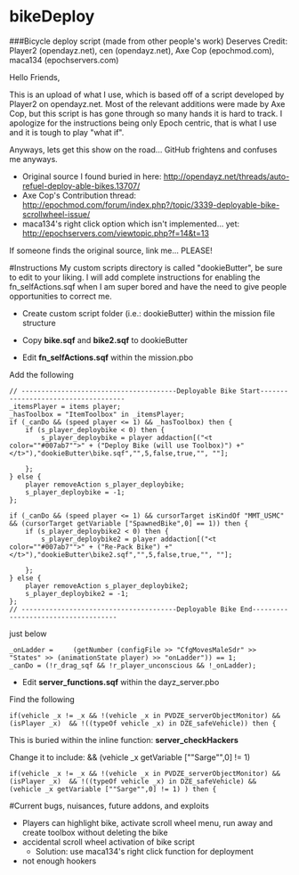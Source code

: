bikeDeploy
==========
###Bicycle deploy script (made from other people's work)
Deserves Credit: Player2 (opendayz.net), cen (opendayz.net), Axe Cop (epochmod.com), maca134 (epochservers.com)



Hello Friends,

This is an upload of what I use, which is based off of a script developed by Player2 on opendayz.net. Most of the relevant additions were made by Axe Cop, but this script is has gone through so many hands it is hard to track. I apologize for the instructions being only Epoch centric, that is what I use and it is tough to play "what if".

Anyways, lets get this show on the road... GitHub frightens and confuses me anyways.
- Original source I found buried in here: http://opendayz.net/threads/auto-refuel-deploy-able-bikes.13707/
- Axe Cop's Contribution thread: http://epochmod.com/forum/index.php?/topic/3339-deployable-bike-scrollwheel-issue/
- maca134's right click option which isn't implemented... yet: http://epochservers.com/viewtopic.php?f=14&t=13

If someone finds the original source, link me... PLEASE!

#Instructions
My custom scripts directory is called "dookieButter", be sure to edit to your liking. I will add complete instructions for enabling the fn_selfActions.sqf when I am super bored and have the need to give people opportunities to correct me.

* Create custom script folder (i.e.: dookieButter) within the mission file structure

* Copy **bike.sqf** and **bike2.sqf** to dookieButter

* Edit **fn_selfActions.sqf** within the mission.pbo
 
Add the following
```
// ---------------------------------------Deployable Bike Start------------------------------------
_itemsPlayer = items player;
_hasToolbox = "ItemToolbox" in _itemsPlayer;
if (_canDo && (speed player <= 1) && _hasToolbox) then {
    if (s_player_deploybike < 0) then {
        s_player_deploybike = player addaction[("<t color=""#007ab7"">" + ("Deploy Bike (will use Toolbox)") +"</t>"),"dookieButter\bike.sqf","",5,false,true,"", ""];

    };
} else {
    player removeAction s_player_deploybike;
    s_player_deploybike = -1;
};

if (_canDo && (speed player <= 1) && cursorTarget isKindOf "MMT_USMC" && (cursorTarget getVariable ["SpawnedBike",0] == 1)) then {
    if (s_player_deploybike2 < 0) then {
        s_player_deploybike2 = player addaction[("<t color=""#007ab7"">" + ("Re-Pack Bike") +"</t>"),"dookieButter\bike2.sqf","",5,false,true,"", ""];

    };
} else {
    player removeAction s_player_deploybike2;
    s_player_deploybike2 = -1;
};
// ---------------------------------------Deployable Bike End------------------------------------

```
just below
```
_onLadder =		(getNumber (configFile >> "CfgMovesMaleSdr" >> "States" >> (animationState player) >> "onLadder")) == 1;
_canDo = (!r_drag_sqf && !r_player_unconscious && !_onLadder);
```
*  Edit **server_functions.sqf** within the dayz_server.pbo

Find the following
```
if(vehicle _x != _x && !(vehicle _x in PVDZE_serverObjectMonitor) && (isPlayer _x)  && !((typeOf vehicle _x) in DZE_safeVehicle)) then {
```
This is buried within the inline function: **server_checkHackers**

Change it to include: && (vehicle _x getVariable [""Sarge"",0] != 1)
```
if(vehicle _x != _x && !(vehicle _x in PVDZE_serverObjectMonitor) && (isPlayer _x)  && !((typeOf vehicle _x) in DZE_safeVehicle) && (vehicle _x getVariable [""Sarge"",0] != 1) ) then {
```

#Current bugs, nuisances, future addons, and exploits
* Players can highlight bike, activate scroll wheel menu, run away and create toolbox without deleting the bike
* accidental scroll wheel activation of bike script
  * Solution: use maca134's right click function for deployment
* not enough hookers
